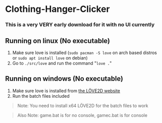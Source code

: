 # Clothing-Hanger-Clicker
### This is a very VERY early download for it with no UI currently

## Running on linux (No executable)
1. Make sure love is installed (`sudo pacman -S love` on arch based distros or `sudo apt install love` on debian)
2. Go to `./src/love` and run the command "`love .`"

## Running on windows (No executable)
1. Make sure love is installed from [the LÖVE2D website](https://love2d.org/)
2. Run the batch files included
> Note: You need to install x64 LÖVE2D for the batch files to work

> Also Note: game.bat is for no console, gamec.bat is for console

